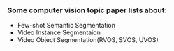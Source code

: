 ### Some computer vision topic paper lists about:

- Few-shot Semantic Segmentation
- Video Instance Segmentaion
- Video Object Segmentation(RVOS, SVOS, UVOS)
